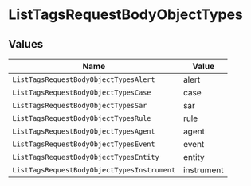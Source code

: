 # ListTagsRequestBodyObjectTypes


## Values

| Name                                       | Value                                      |
| ------------------------------------------ | ------------------------------------------ |
| `ListTagsRequestBodyObjectTypesAlert`      | alert                                      |
| `ListTagsRequestBodyObjectTypesCase`       | case                                       |
| `ListTagsRequestBodyObjectTypesSar`        | sar                                        |
| `ListTagsRequestBodyObjectTypesRule`       | rule                                       |
| `ListTagsRequestBodyObjectTypesAgent`      | agent                                      |
| `ListTagsRequestBodyObjectTypesEvent`      | event                                      |
| `ListTagsRequestBodyObjectTypesEntity`     | entity                                     |
| `ListTagsRequestBodyObjectTypesInstrument` | instrument                                 |